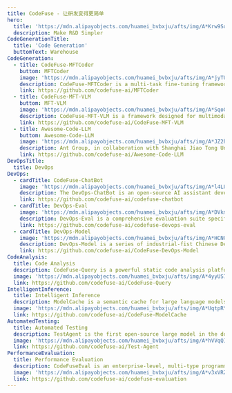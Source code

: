 ```yaml
---
title: CodeFuse - 让研发变得更简单
hero:
  title: 'https://mdn.alipayobjects.com/huamei_bvbxju/afts/img/A*Krw9Sq6gevwAAAAAAAAAAAAADlHYAQ/original'
  description: Make R&D Simpler
CodeGenerationTitle:
  title: 'Code Generation'
  buttomText: Warehouse
CodeGeneration:
  - title: CodeFuse-MFTCoder
    buttom: MFTCoder
    image: 'https://mdn.alipayobjects.com/huamei_bvbxju/afts/img/A*jyTURIgXb4EAAAAAAAAAAAAADlHYAQ/original'
    description: CodeFuse-MFTCoder is a multi-task fine-tuning framework designed to enhance the multi-task capabilities of Large Language Models, especially on Code-LLMs. Unlike traditional single-task fine-tuning, it can handle multiple tasks simultaneously, balancing the differences in data volume, difficulty, and convergence speed among various tasks by combining diverse loss functions. This approach increases fine-tuning efficiency and performance. Additionally, the framework incorporates efficient training optimization techniques and supports almost all well-known open-source models. Moreover it ranked first on the BigCode Leaderboard for its MFT performance of CodeFuse-Deepseek model.
    link: https://github.com/codefuse-ai/MFTCoder
  - title: CodeFuse-MFT-VLM
    buttom: MFT-VLM
    image: 'https://mdn.alipayobjects.com/huamei_bvbxju/afts/img/A*SqoGS7hUQowAAAAAAAAAAAAADlHYAQ/original'
    description: CodeFuse-MFT-VLM is a framework designed for multimodal large language models, aimed at compatibility and adaptation across various visual and linguistic models to support different types of tasks. It integrates a multitude of visual encoders such as the CLIP series, and language models like the Vicuna and LLAMA series, offering flexible configuration options. This allows users to freely combine different models using VL-MFTCoder, thereby simplifying the development and application process for multimodal tasks.
    link: https://github.com/codefuse-ai/CodeFuse-MFT-VLM
  - title: Awesome-Code-LLM
    buttom: Awesome-Code-LLM
    image: 'https://mdn.alipayobjects.com/huamei_bvbxju/afts/img/A*JZ2hTZwpRhIAAAAAAAAAAAAADlHYAQ/original'
    description: Ant Group, in collaboration with Shanghai Jiao Tong University, has released a 110-page comprehensive review of large code models, covering more than 50 models, 30 downstream tasks, and 800 reference papers. This review provides a holistic summary of the latest progress and challenges in the application of large language models to code-related tasks.
    link: https://github.com/codefuse-ai/Awesome-Code-LLM
DevOpsTitle:
  title: DevOps
DevOps:
  - cardTitle: CodeFuse-ChatBot
    image: 'https://mdn.alipayobjects.com/huamei_bvbxju/afts/img/A*l4LUSpeo7GMAAAAAAAAAAAAADlHYAQ/original'
    description: The DevOps-ChatBot is an open-source AI assistant developed by the Ant CodeFuse team, dedicated to simplifying and optimizing various aspects of the software development lifecycle.
    link: https://github.com/codefuse-ai/codefuse-chatbot
  - cardTitle: DevOps-Eval
    image: 'https://mdn.alipayobjects.com/huamei_bvbxju/afts/img/A*DVkmS5rN2iEAAAAAAAAAAAAADlHYAQ/original'
    description: DevOps-Eval is a comprehensive evaluation suite specifically designed for foundation models in the DevOps field. We hope DevOps-Eval could help developers, especially in the DevOps field, track the progress and analyze the important strengths/shortcomings of their models.
    link: https://github.com/codefuse-ai/codefuse-devops-eval
  - cardTitle: DevOps-Model
    image: 'https://mdn.alipayobjects.com/huamei_bvbxju/afts/img/A*HCNGRblECa4AAAAAAAAAAAAADlHYAQ/original'
    description: DevOps-Model is a series of industrial-fist Chinese DevOps large language models, mainly dedicated to exerting practical value in the field of DevOps. Currently, DevOps-Model can help engineers answer questions encountered in the all DevOps life cycle.
    link: https://github.com/codefuse-ai/CodeFuse-DevOps-Model
CodeAnalysis:
  title: Code Analysis
  description: CodeFuse-Query is a powerful static code analysis platform suitable for large-scale, complex codebase analysis scenarios. Its data-centric approach and high scalability give it a unique advantage in the modern software development environment.
  image: 'https://mdn.alipayobjects.com/huamei_bvbxju/afts/img/A*4yyUS7SkkS8AAAAAAAAAAAAADlHYAQ/original'
  link: https://github.com/codefuse-ai/CodeFuse-Query
IntelligentInference:
  title: Intelligent Inference
  description: ModelCache is a semantic cache for large language models (LLMs). By caching pre-generated model results, it reduces response time for similar requests and improves user experience.This project aims to optimize services by introducing a caching mechanism. It helps businesses and research institutions reduce the cost of inference deployment, improve model performance and efficiency, and provide scalable services for large models. Through open-source, we aim to share and exchange technologies related to large model semantic cache.
  image: 'https://mdn.alipayobjects.com/huamei_bvbxju/afts/img/A*UqtpRYRVqdEAAAAAAAAAAAAADlHYAQ/original'
  link: https://github.com/codefuse-ai/CodeFuse-ModelCache
AutomatedTesting:
  title: Automated Testing
  description: TestAgent is the first open-source large model in the domestic testing industry, which includes the most powerful 7B large model for testing domains, as well as an accompanying framework for rapid local model deployment and an engineered experience. TestAgent is designed to build an "intelligence agent" within the testing field, integrating large models with engineering technologies in the quality domain to promote generational upgrades in quality technology. We look forward to collaborating with community members to create innovative solutions in the testing field, to construct a 24-hour online testing assistant service, making testing as smooth as silk.
  image: 'https://mdn.alipayobjects.com/huamei_bvbxju/afts/img/A*hVVqQI7U5noAAAAAAAAAAAAADlHYAQ/original'
  link: https://github.com/codefuse-ai/Test-Agent
PerformanceEvaluation:
  title: Performance Evaluation
  description: CodeFuseEval is an enterprise-level, multi-type programming task evaluation benchmark developed on top of the open-source HumanEval-x, MBPP, and DS1000 benchmarks, integrated with the multi-task scenarios of the CodeFuse large model. It is designed for assessing the capabilities of large models in various tasks such as code completion, natural language code generation, test case generation, cross-language code translation, Chinese instruction-based code generation, code annotation explanation, bug detection/fixing, and code optimization. CodeFuseEval is built to closely reflect real-world business scenarios, and aims to create a multidimensional, diverse, and trustworthy evaluation benchmark for measuring large models' code generation capabilities.
  image: 'https://mdn.alipayobjects.com/huamei_bvbxju/afts/img/A*v3xVRZqhAfwAAAAAAAAAAAAADlHYAQ/original'
  link: https://github.com/codefuse-ai/codefuse-evaluation
---
```

